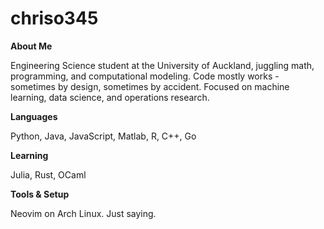# chriso345

**About Me**

Engineering Science student at the University of Auckland, juggling math, programming, and computational modeling. Code mostly works - sometimes by design, sometimes by accident. Focused on machine learning, data science, and operations research.

**Languages**

Python, Java, JavaScript, Matlab, R, C++, Go

**Learning**

Julia, Rust, OCaml

**Tools & Setup**

Neovim on Arch Linux. Just saying.


